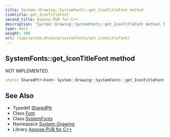 ```yaml
---
title: System::Drawing::SystemFonts::get_IconTitleFont method
linktitle: get_IconTitleFont
second_title: Aspose.PUB for C++
description: 'System::Drawing::SystemFonts::get_IconTitleFont method. NOT IMPLEMENTED in C++.'
type: docs
weight: 300
url: /cpp/system.drawing/systemfonts/get_icontitlefont/
---
```

## SystemFonts::get_IconTitleFont method


NOT IMPLEMENTED.

```cpp
static SharedPtr<Font> System::Drawing::SystemFonts::get_IconTitleFont()
```


## See Also

* Typedef [SharedPtr](../../../system/sharedptr/)
* Class [Font](../../font/)
* Class [SystemFonts](../)
* Namespace [System::Drawing](../../)
* Library [Aspose.PUB for C++](../../../)
